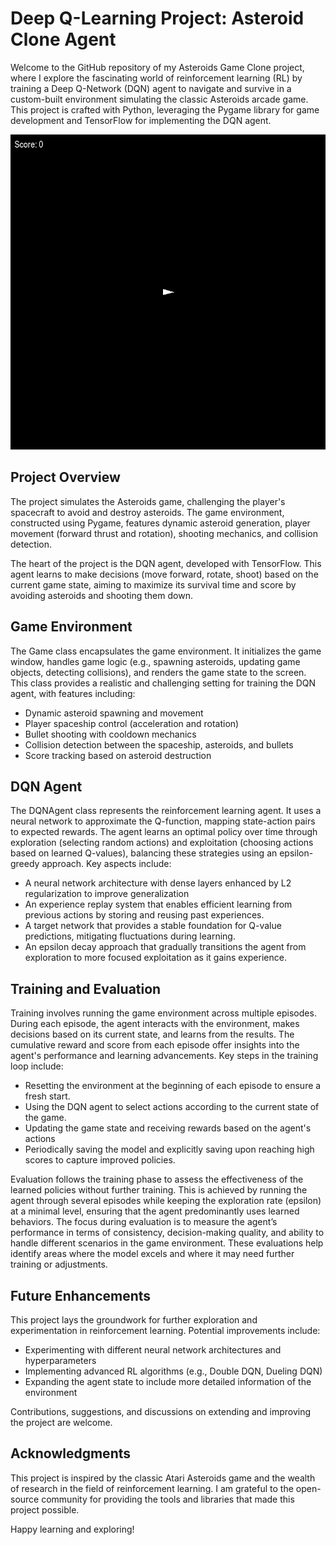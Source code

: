 # Deep Q-Learning Project: Asteroid Clone Agent

Welcome to the GitHub repository of my Asteroids Game Clone project, where I explore the fascinating world of reinforcement learning (RL) by training a Deep Q-Network (DQN) agent to navigate and survive in a custom-built environment simulating the classic Asteroids arcade game. This project is crafted with Python, leveraging the Pygame library for game development and TensorFlow for implementing the DQN agent.

![Best DQN Agent after 5000 Episodes](Images/DQNAgent_gameplay.gif)

## Project Overview
The project simulates the Asteroids game, challenging the player's spacecraft to avoid and destroy asteroids. The game environment, constructed using Pygame, features dynamic asteroid generation, player movement (forward thrust and rotation), shooting mechanics, and collision detection.

The heart of the project is the DQN agent, developed with TensorFlow. This agent learns to make decisions (move forward, rotate, shoot) based on the current game state, aiming to maximize its survival time and score by avoiding asteroids and shooting them down.

## Game Environment 
The Game class encapsulates the game environment. It initializes the game window, handles game logic (e.g., spawning asteroids, updating game objects, detecting collisions), and renders the game state to the screen. This class provides a realistic and challenging setting for training the DQN agent, with features including:

* Dynamic asteroid spawning and movement
* Player spaceship control (acceleration and rotation)
* Bullet shooting with cooldown mechanics
* Collision detection between the spaceship, asteroids, and bullets
* Score tracking based on asteroid destruction

## DQN Agent
The DQNAgent class represents the reinforcement learning agent. It uses a neural network to approximate the Q-function, mapping state-action pairs to expected rewards. The agent learns an optimal policy over time through exploration (selecting random actions) and exploitation (choosing actions based on learned Q-values), balancing these strategies using an epsilon-greedy approach. Key aspects include:

* A neural network architecture with dense layers enhanced by L2 regularization to improve generalization
* An experience replay system that enables efficient learning from previous actions by storing and reusing past experiences.
* A target network that provides a stable foundation for Q-value predictions, mitigating fluctuations during learning.
* An epsilon decay approach that gradually transitions the agent from exploration to more focused exploitation as it gains experience.

## Training and Evaluation
Training involves running the game environment across multiple episodes. During each episode, the agent interacts with the environment, makes decisions based on its current state, and learns from the results. The cumulative reward and score from each episode offer insights into the agent's performance and learning advancements. Key steps in the training loop include:

* Resetting the environment at the beginning of each episode to ensure a fresh start.
* Using the DQN agent to select actions according to the current state of the game.
* Updating the game state and receiving rewards based on the agent's actions
* Periodically saving the model and explicitly saving upon reaching high scores to capture improved policies.

Evaluation follows the training phase to assess the effectiveness of the learned policies without further training. This is achieved by running the agent through several episodes while keeping the exploration rate (epsilon) at a minimal level, ensuring that the agent predominantly uses learned behaviors. The focus during evaluation is to measure the agent’s performance in terms of consistency, decision-making quality, and ability to handle different scenarios in the game environment. These evaluations help identify areas where the model excels and where it may need further training or adjustments.

## Future Enhancements
This project lays the groundwork for further exploration and experimentation in reinforcement learning. Potential improvements include:

* Experimenting with different neural network architectures and hyperparameters
* Implementing advanced RL algorithms (e.g., Double DQN, Dueling DQN)
* Expanding the agent state to include more detailed information of the environment

Contributions, suggestions, and discussions on extending and improving the project are welcome.

## Acknowledgments
This project is inspired by the classic Atari Asteroids game and the wealth of research in the field of reinforcement learning. I am grateful to the open-source community for providing the tools and libraries that made this project possible.

Happy learning and exploring!

